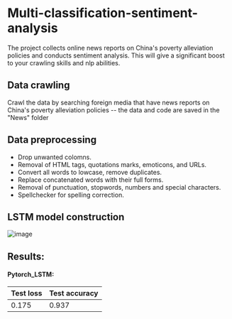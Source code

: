 # Multi-classification-sentiment-analysis

The project collects online news reports on China's poverty alleviation policies and conducts sentiment analysis. This will give a significant boost to your crawling skills and nlp abilities.

## Data crawling
Crawl the data by searching foreign media that have news reports on China's poverty alleviation policies -- the data and code are saved in the "News" folder

## Data preprocessing
* Drop unwanted colomns.
* Removal of HTML tags, quotations marks, emoticons, and URLs.
* Convert all words to lowcase, remove duplicates.
* Replace concatenated words with their full forms.
* Removal of punctuation, stopwords, numbers and special characters.
* Spellchecker for spelling correction.

## LSTM model construction

![image]([https://github.com/MaiEmily/map/blob/master/public/image/20190528145810708.png](https://github.com/aiHelpmate/Multi-classification-sentiment-analysis/blob/main/Images/3a027f1c11186cf975c45fc4e920e64.png))

## Results:  
#### Pytorch_LSTM:  

| Test loss | Test accuracy | 
|--------------|-----------|
|          0.175 |      0.937 |
